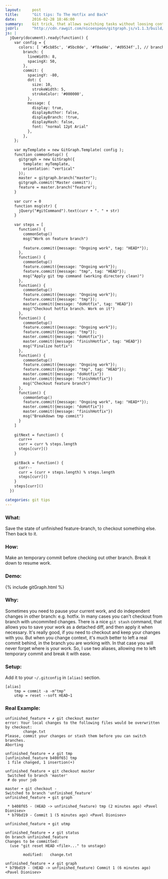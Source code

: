 ```yaml
---
layout:     post
title:      "Git tips: To The Hotfix and Back"
date:       2016-02-28 18:46:00
summary:    Git trick, that allows switching tasks without loosing context and messing with stash.
jsUrl:      "http://cdn.rawgit.com/nicoespeon/gitgraph.js/v1.1.3/build/gitgraph.js"
js: |
  jQuery(document).ready(function() {
    var config = { 
      colors: [ '#5cb85c', '#5bc0de', '#f0ad4e', '#d9534f',], // branches colors, 1 per column
        branch: {
          lineWidth: 8,
          spacingX: 50,
        },
        commit: {
          spacingY: -80,
          dot: {
            size: 10,
            strokeWidth: 5,
            strokeColor: '#000000',
          },
          message: {
            display: true,
            displayAuthor: false,
            displayBranch: !true,
            displayHash: false,
            font: "normal 12pt Arial"
          },
        },
    };
  
    var myTemplate = new GitGraph.Template( config );
    function commonSetup() {
      gitgraph = new GitGraph({
        template: myTemplate,
        orientation: "vertical"
      });
      master = gitgraph.branch("master");
      gitgraph.commit("Master commit");
      feature = master.branch("feature");
    }
  
    var curr = 0
    function msg(str) {
      jQuery("#gitCommand").text(curr + ". " + str)
    }
  
    var steps = [
      function() {
        commonSetup()
        msg("Work on feature branch")
  
        feature.commit({message: "Ongoing work", tag: "HEAD*"});
      },
      function() {
        commonSetup()
        feature.commit({message: "Ongoing work"});
        feature.commit({message: "tmp", tag: "HEAD"});
        msg("Apply git tmp command (working directory clean)")
      },
      function() {
        commonSetup()
        feature.commit({message: "Ongoing work"});
        feature.commit({message: "tmp"});
        master.commit({message: "doHotfix", tag: "HEAD"})
        msg("Checkout hotfix branch. Work on it")
      },
      function() {
        commonSetup()
        feature.commit({message: "Ongoing work"});
        feature.commit({message: "tmp"});
        master.commit({message: "doHotfix"})
        master.commit({message: "finishHotfix", tag: "HEAD"})
        msg("Finalize hotfix")
      },
      function() {
        commonSetup()
        feature.commit({message: "Ongoing work"});
        feature.commit({message: "tmp", tag: "HEAD"});
        master.commit({message: "doHotfix"})
        master.commit({message: "finishHotfix"})
        msg("Checkout feature branch")
      },
      function() {
        commonSetup()
        feature.commit({message: "Ongoing work", tag: "HEAD*"});
        master.commit({message: "doHotfix"})
        master.commit({message: "finishHotfix"})
        msg("Breakdown tmp commit")
      }
    ]
  
    gitNext = function() {
      curr++
      curr = curr % steps.length
      steps[curr]()
    }
  
    gitBack = function() {
      curr--
      curr = (curr + steps.length) % steps.length
      steps[curr]()
    }
    steps[curr]()
  })

categories: git tips
---
```


### What:
Save the state of unfinished feature-branch, to checkout something else. Then back to it.  

### How:
Make an temporary commit before checking out other branch. Break it down to resume work.

### Demo:
{% include gitGraph.html %}

### Why:
Sometimes you need to pause your current work, and do independent changes in other branch: e.g. hotfix. In many cases you can't checkout from branch with uncommited changes. 
There is a nice `git stash` command, that allows you to save your work as a detached diff, and then apply it when necessary. It's really good, if you need to checkout and keep your changes with you.
But when you change context, it's much better to left a real commit behind, in the branch you are working with. In that case you will never forget where is your work. So, I use two aliases, allowing me to left temporary commit and break it with ease.

### Setup:
Add it to your `~/.gitconfig` in `[alias]` section.

```
[alias]
    tmp = commit -a -m"tmp"
    utmp = reset --soft HEAD~1
```

### Real Example:
```
unfinished_feature ➜ ✗ git checkout master 
error: Your local changes to the following files would be overwritten by checkout:
        change.txt
Please, commit your changes or stash them before you can switch branches.
Aborting

unfinished_feature ➜ ✗ git tmp
[unfinished_feature b408f65] tmp
 1 file changed, 1 insertion(+)

unfinished_feature ➜ git checkout master
 Switched to branch 'master'
 # do your job

master ➜ git checkout -
Switched to branch 'unfinished_feature'
unfinished_feature ➜ git graph

 * b408f65 - (HEAD -> unfinished_feature) tmp (2 minutes ago) <Pavel Dionisev>
 * b79bd19 - Commit 1 (5 minutes ago) <Pavel Dionisev>

unfinished_feature ➜ git utmp

unfinished_feature ➜ ✗ git status
On branch unfinished_feature
Changes to be committed:
  (use "git reset HEAD <file>..." to unstage)

        modified:   change.txt

unfinished_feature ➜ ✗ git graph
* b79bd19 - (HEAD -> unfinished_feature) Commit 1 (6 minutes ago) <Pavel Dionisev>
```
